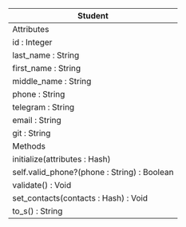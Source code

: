 | Student                                     |
| ------------------------------------------- |
| Attributes                                  |
| id : Integer                                |
| last_name : String                          |
| first_name : String                         |
| middle_name : String                        |
| phone : String                              |
| telegram : String                           |
| email : String                              |
| git : String                                |
| Methods                                     |
| initialize(attributes : Hash)               |
| self.valid_phone?(phone : String) : Boolean |
| validate() : Void                           |
| set_contacts(contacts : Hash) : Void        |
| to_s() : String                             |
